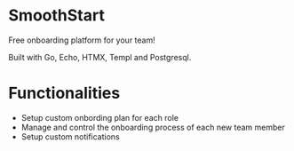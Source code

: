 # SmoothStart

Free onboarding platform for your team!

Built with Go, Echo, HTMX, Templ and Postgresql.

# Functionalities

- Setup custom onbording plan for each role
- Manage and control the onboarding process of each new team member
- Setup custom notifications
